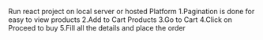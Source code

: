 Run react project on local server or hosted Platform
1.Pagination is done for easy to view products
2.Add to Cart Products
3.Go to Cart
4.Click on Proceed to buy
5.Fill all the details and place the order
